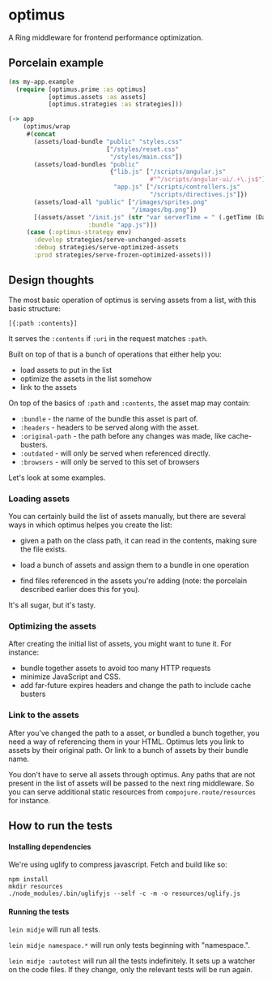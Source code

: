# optimus

A Ring middleware for frontend performance optimization.

## Porcelain example

```clj
(ns my-app.example
  (require [optimus.prime :as optimus]
           [optimus.assets :as assets]
           [optimus.strategies :as strategies]))

(-> app
    (optimus/wrap
     #(concat
       (assets/load-bundle "public" "styles.css"
                           ["/styles/reset.css"
                            "/styles/main.css"])
       (assets/load-bundles "public"
                            {"lib.js" ["/scripts/angular.js"
                                       #"^/scripts/angular-ui/.+\.js$"]
                             "app.js" ["/scripts/controllers.js"
                                       "/scripts/directives.js"]})
       (assets/load-all "public" ["/images/sprites.png"
                                  "/images/bg.png"])
       [(assets/asset "/init.js" (str "var serverTime = " (.getTime (Date.)))
                      :bundle "app.js")])
     (case (:optimus-strategy env)
       :develop strategies/serve-unchanged-assets
       :debug strategies/serve-optimized-assets
       :prod strategies/serve-frozen-optimized-assets)))
```

## Design thoughts

The most basic operation of optimus is serving assets from a list, with
this basic structure:

    [{:path :contents}]

It serves the `:contents` if `:uri` in the request matches `:path`.

Built on top of that is a bunch of operations that either help you:

 - load assets to put in the list
 - optimize the assets in the list somehow
 - link to the assets

On top of the basics of `:path` and `:contents`, the asset map may contain:

 - `:bundle` - the name of the bundle this asset is part of.
 - `:headers` - headers to be served along with the asset.
 - `:original-path` - the path before any changes was made, like cache-busters.
 - `:outdated` - will only be served when referenced directly.
 - `:browsers` - will only be served to this set of browsers

Let's look at some examples.

### Loading assets

You can certainly build the list of assets manually, but there are
several ways in which optimus helpes you create the list:

 - given a path on the class path, it can read in the contents, making
   sure the file exists.

 - load a bunch of assets and assign them to a bundle in one operation

 - find files referenced in the assets you're adding (note: the
   porcelain described earlier does this for you).

It's all sugar, but it's tasty.

### Optimizing the assets

After creating the initial list of assets, you might want to tune it.
For instance:

 - bundle together assets to avoid too many HTTP requests
 - minimize JavaScript and CSS.
 - add far-future expires headers and change the path to include cache busters

### Link to the assets

After you've changed the path to a asset, or bundled a bunch together,
you need a way of referencing them in your HTML. Optimus lets you link
to assets by their original path. Or link to a bunch of assets by their
bundle name.

You don't have to serve all assets through optimus. Any paths that are
not present in the list of assets will be passed to the next ring
middleware. So you can serve additional static resources from
`compojure.route/resources` for instance.

## How to run the tests

#### Installing dependencies

We're using uglify to compress javascript. Fetch and build like so:

```
npm install
mkdir resources
./node_modules/.bin/uglifyjs --self -c -m -o resources/uglify.js
```

#### Running the tests

`lein midje` will run all tests.

`lein midje namespace.*` will run only tests beginning with "namespace.".

`lein midje :autotest` will run all the tests indefinitely. It sets up a
watcher on the code files. If they change, only the relevant tests will be
run again.

